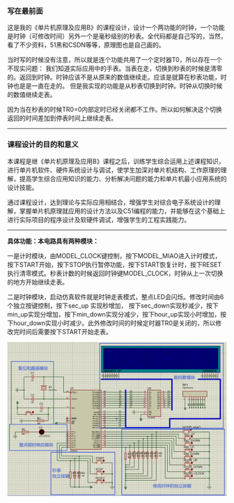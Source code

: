 ### 写在最前面
这是我的《单片机原理及应用B》的课程设计，设计一个两功能的时钟，一个功能是时钟（可修改时间）另外一个是毫秒级别的秒表。全代码都是自己写的，当然，看了不少资料，51黑和CSDN等等，原理图也是自己画的。
<p>
当时写的时候没有注意，所以就是连个功能共用了一个定时器T0，所以存在一个不现实问题：
我们知道实际应用中的手表。当表在走，切换到秒表的时候是清零的。返回到时钟。时钟应该不是从原来的数值继续走。应该是就算在秒表功能，时钟也是是一直在走的。
但是我实现的功能是从秒表切换到时钟。时钟从切换时候的数值继续走表。

因为当在秒表的时候TR0=0内部定时已经关闭都不工作。所以如何解决这个切换返回的时间差加到停表时间上继续走表。
</p>

___
### 课程设计的目的和意义
<p>
本课程是继《单片机原理及应用B》课程之后，训练学生综合运用上述课程知识，进行单片机软件、硬件系统设计与调试，使学生加深对单片机结构、工作原理的理解，提高学生综合应用知识的能力、分析解决问题的能力和单片机最小应用系统的设计技能。

通过课程设计，达到理论与实际应用相结合，增强学生对综合电子系统设计的理解，掌握单片机原理就应用的设计方法以及C51编程的能力，并能够在这个基础上进行实际项目的程序设计及软硬件调试，增强学生的工程实践能力。
</p>

___
**具体功能：本电路具有两种模块：**

一是计时模块，由MODEL_CLOCK键控制，按下MODEL_MIAO进入计时模式，按下START开始，按下STOP执行暂停功能，按下START恢复计时，按下RESET执行清零模式。秒表计数的时候返回时钟键MODEL_CLOCK，时钟从上一次切换的地方开始继续走表。

二是时钟模块，启动仿真软件就是时钟走表模式，整点LED会闪烁。修改时间由6个独立按键控制，按下sec_up 实现秒增加， 按下sec_down实现秒减少，按下min_up实现分增加，按下min_down实现分减少，按下hour_up实现小时增加，按下hour_down实现小时减少。此外修改时间的时候定时器TR0是关闭的，所以修改完时间后需要按下START开始走表。

![image](https://github.com/iceicebao/sophomore-year/blob/master/%E5%8D%95%E7%89%87%E6%9C%BA/%E8%AF%BE%E7%A8%8B%E8%AE%BE%E8%AE%A1-%E4%B8%A4%E5%8A%9F%E8%83%BD%E7%94%B5%E5%AD%90%E9%92%9F/%E5%8E%9F%E7%90%86%E5%9B%BE.png?raw=true)
